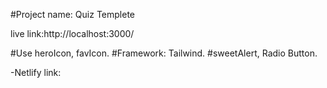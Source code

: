 #Project name: Quiz Templete

live link:http://localhost:3000/


#Use heroIcon, favIcon. 
#Framework: Tailwind.
#sweetAlert, Radio Button.

-Netlify link: 


